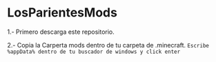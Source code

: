 # LosParientesMods

1.- Primero descarga este repositorio.

2.- Copia la Carperta mods dentro de tu carpeta de .minecraft.
`Escribe %appData% dentro de tu buscador de windows y click enter`
